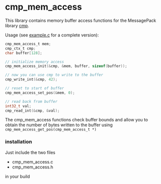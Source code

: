 # cmp_mem_access

This library contains memory buffer access functions for the MessagePack library [cmp](https://github.com/camgunz/cmp).

Usage (see [example.c](https://github.com/Stapelzeiger/cmp_mem_access/blob/master/example.c) for a complete version):
```C
cmp_mem_access_t mem;
cmp_ctx_t cmp;
char buffer[128];

// initialize memory access
cmp_mem_access_init(&cmp, &mem, buffer, sizeof(buffer));

// now you can use cmp to write to the buffer
cmp_write_int(&cmp, 42);

// reset to start of buffer
cmp_mem_access_set_pos(&mem, 0);

// read back from buffer
int32_t val;
cmp_read_int(&cmp, &val);
```

The cmp_mem_access functions check buffer bounds and allow you to obtain the number of bytes written to the buffer using `cmp_mem_access_get_pos(cmp_mem_access_t *)`

### installation

Just include the two files

- cmp_mem_access.c
- cmp_mem_access.h

in your build
